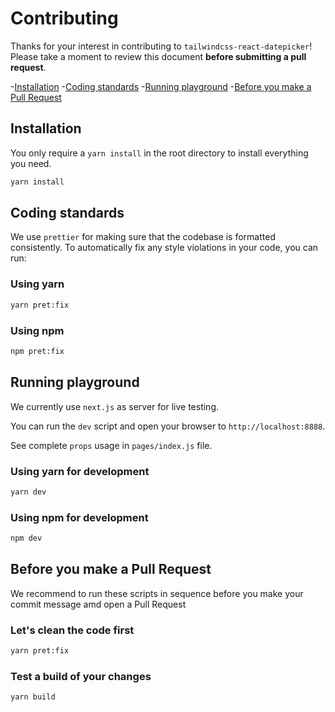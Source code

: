 # Contributing

Thanks for your interest in contributing to `tailwindcss-react-datepicker`! Please take a moment to
review this document **before submitting a pull request**.

  -[Installation](#installation)
  -[Coding standards](#coding-standards)
  -[Running playground](#running-playground)
  -[Before you make a Pull Request](#before-you-make-a-pull-request)

## Installation

You only require a `yarn install` in the root directory to install everything you need.

```sh
yarn install
```

## Coding standards

We use `prettier` for making sure that the codebase is formatted consistently. To automatically fix
any style violations in your code, you can run:

### **Using yarn**

```sh
yarn pret:fix
```

### **Using npm**

```sh
npm pret:fix
```

## Running playground

We currently use `next.js` as server for live testing.

You can run the `dev` script and open your browser to `http://localhost:8888`.

See complete `props` usage in `pages/index.js` file.

### **Using yarn for development**

```sh
yarn dev
```

### **Using npm for development**

```sh
npm dev
```

## Before you make a Pull Request

We recommend to run these scripts in sequence before you make your commit message amd open a Pull
Request

### **Let's clean the code first**

```sh
yarn pret:fix
```

### **Test a build of your changes**

```sh
yarn build

```
